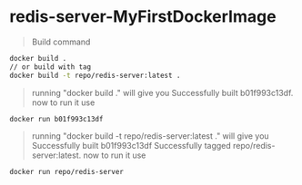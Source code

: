 # redis-server-MyFirstDockerImage

> Build command
```bash
docker build .
// or build with tag
docker build -t repo/redis-server:latest . 
```
> running "docker build ." will give you Successfully built b01f993c13df.
 now to run it use
 ```bash
docker run b01f993c13df
```
> running "docker build -t repo/redis-server:latest ." will give you Successfully built b01f993c13df Successfully tagged repo/redis-server:latest.
 now to run it use
 ```bash
docker run repo/redis-server
```

